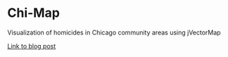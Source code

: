# Chi-Map
Visualization of homicides in Chicago community areas using jVectorMap

[Link to blog post](http://atecle.github.io/2015/01/15/Chi-Map/)
